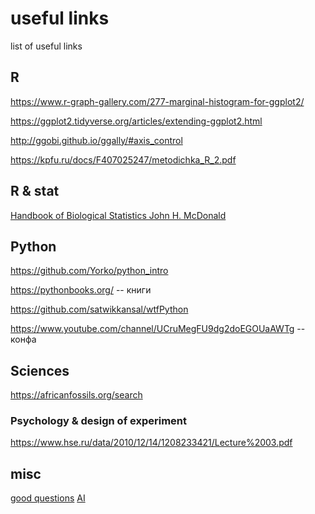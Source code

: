 # useful links
list of useful links 

## R
https://www.r-graph-gallery.com/277-marginal-histogram-for-ggplot2/

https://ggplot2.tidyverse.org/articles/extending-ggplot2.html

http://ggobi.github.io/ggally/#axis_control

https://kpfu.ru/docs/F407025247/metodichka_R_2.pdf 

## R & stat
[Handbook of Biological Statistics
John H. McDonald](http://www.biostathandbook.com/index.html)

## Python
https://github.com/Yorko/python_intro

https://pythonbooks.org/ -- книги

https://github.com/satwikkansal/wtfPython 

https://www.youtube.com/channel/UCruMegFU9dg2doEGOUaAWTg -- конфа

## Sciences
https://africanfossils.org/search

### Psychology & design of experiment
https://www.hse.ru/data/2010/12/14/1208233421/Lecture%2003.pdf

## misc
[good questions](https://github.com/stleon/questions_about_job)
[AI](https://neuralnet.info/)
